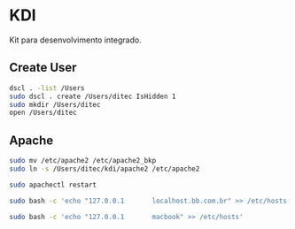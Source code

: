 # KDI

Kit para desenvolvimento integrado.

## Create User

```sh
dscl . -list /Users
sudo dscl . create /Users/ditec IsHidden 1
sudo mkdir /Users/ditec
open /Users/ditec
```

## Apache

```sh
sudo mv /etc/apache2 /etc/apache2_bkp
sudo ln -s /Users/ditec/kdi/apache2 /etc/apache2
```

```sh
sudo apachectl restart
```

```sh
sudo bash -c 'echo "127.0.0.1       localhost.bb.com.br" >> /etc/hosts'
```

```sh
sudo bash -c 'echo "127.0.0.1       macbook" >> /etc/hosts'
```
